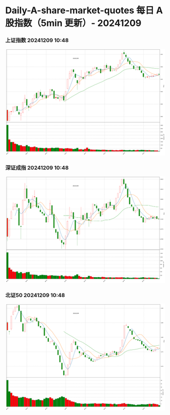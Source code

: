 
# Daily-A-share-market-quotes 每日 A 股指数（5min 更新）- 20241209

### 上证指数 20241209 10:48
![](./fig/2024/12/20241209-sh000001.png)

### 深证成指 20241209 10:48
![](./fig/2024/12/20241209-sz399001.png)

### 北证50 20241209 10:48
![](./fig/2024/12/20241209-bj899050.png)
